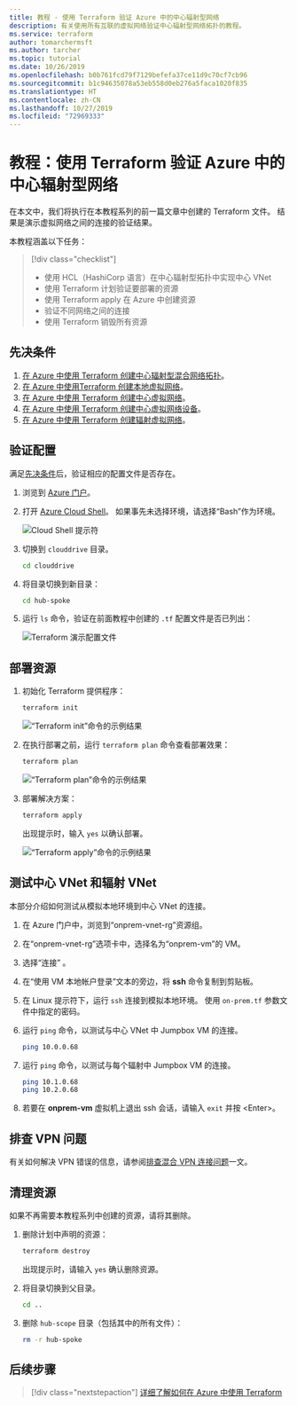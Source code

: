 ```yaml
---
title: 教程 - 使用 Terraform 验证 Azure 中的中心辐射型网络
description: 有关使用所有互联的虚拟网络验证中心辐射型网络拓扑的教程。
ms.service: terraform
author: tomarchermsft
ms.author: tarcher
ms.topic: tutorial
ms.date: 10/26/2019
ms.openlocfilehash: b0b761fcd79f7129befefa37ce11d9c70cf7cb96
ms.sourcegitcommit: b1c94635078a53eb558d0eb276a5faca1020f835
ms.translationtype: HT
ms.contentlocale: zh-CN
ms.lasthandoff: 10/27/2019
ms.locfileid: "72969333"
---
```

# <a name="tutorial-validate-a-hub-and-spoke-network-in-azure-using-terraform"></a>教程：使用 Terraform 验证 Azure 中的中心辐射型网络

在本文中，我们将执行在本教程系列的前一篇文章中创建的 Terraform 文件。 结果是演示虚拟网络之间的连接的验证结果。

本教程涵盖以下任务：

> [!div class="checklist"]
> * 使用 HCL（HashiCorp 语言）在中心辐射型拓扑中实现中心 VNet
> * 使用 Terraform 计划验证要部署的资源
> * 使用 Terraform apply 在 Azure 中创建资源
> * 验证不同网络之间的连接
> * 使用 Terraform 销毁所有资源

## <a name="prerequisites"></a>先决条件

1. [在 Azure 中使用 Terraform 创建中心辐射型混合网络拓扑](./terraform-hub-spoke-introduction.md)。
1. [在 Azure 中使用Terraform 创建本地虚拟网络](./terraform-hub-spoke-on-prem.md)。
1. [在 Azure 中使用 Terraform 创建中心虚拟网络](./terraform-hub-spoke-hub-network.md)。
1. [在 Azure 中使用 Terraform 创建中心虚拟网络设备](./terraform-hub-spoke-hub-nva.md)。
1. [在 Azure 中使用 Terraform 创建辐射虚拟网络](./terraform-hub-spoke-spoke-network.md)。

## <a name="verify-your-configuration"></a>验证配置

满足[先决条件](#prerequisites)后，验证相应的配置文件是否存在。

1. 浏览到 [Azure 门户](https://portal.azure.com)。

1. 打开 [Azure Cloud Shell](/azure/cloud-shell/overview)。 如果事先未选择环境，请选择“Bash”作为环境。 

    ![Cloud Shell 提示符](./media/terraform-common/azure-portal-cloud-shell-button-min.png)

1. 切换到 `clouddrive` 目录。

    ```bash
    cd clouddrive
    ```

1. 将目录切换到新目录：

    ```bash
    cd hub-spoke
    ```

1. 运行 `ls` 命令，验证在前面教程中创建的 `.tf` 配置文件是否已列出：

    ![Terraform 演示配置文件](./media/terraform-hub-and-spoke-tutorial-series/hub-spoke-config-files.png)

## <a name="deploy-the-resources"></a>部署资源

1. 初始化 Terraform 提供程序：
    
    ```bash
    terraform init
    ```
    
    ![“Terraform init”命令的示例结果](./media/terraform-hub-and-spoke-tutorial-series/hub-spoke-terraform-init.png)
    
1. 在执行部署之前，运行 `terraform plan` 命令查看部署效果：

    ```bash
    terraform plan
    ```
    
    ![“Terraform plan”命令的示例结果](./media/terraform-hub-and-spoke-tutorial-series/hub-spoke-terraform-plan.png)

1. 部署解决方案：

    ```bash
    terraform apply
    ```
    
    出现提示时，输入 `yes` 以确认部署。

    ![“Terraform apply”命令的示例结果](./media/terraform-hub-and-spoke-tutorial-series/hub-spoke-terraform-apply.png)
    
## <a name="test-the-hub-vnet-and-spoke-vnets"></a>测试中心 VNet 和辐射 VNet

本部分介绍如何测试从模拟本地环境到中心 VNet 的连接。

1. 在 Azure 门户中，浏览到“onprem-vnet-rg”资源组。 

1. 在“onprem-vnet-rg”选项卡中，选择名为“onprem-vm”的 VM。  

1. 选择“连接”  。

1. 在“使用 VM 本地帐户登录”文本的旁边，将 **ssh** 命令复制到剪贴板。 

1. 在 Linux 提示符下，运行 `ssh` 连接到模拟本地环境。 使用 `on-prem.tf` 参数文件中指定的密码。

1. 运行 `ping` 命令，以测试与中心 VNet 中 Jumpbox VM 的连接。

   ```bash
   ping 10.0.0.68
   ```

1. 运行 `ping` 命令，以测试与每个辐射中 Jumpbox VM 的连接。

   ```bash
   ping 10.1.0.68
   ping 10.2.0.68
   ```

1. 若要在 **onprem-vm** 虚拟机上退出 ssh 会话，请输入 `exit` 并按 &lt;Enter>。

## <a name="troubleshoot-vpn-issues"></a>排查 VPN 问题

有关如何解决 VPN 错误的信息，请参阅[排查混合 VPN 连接问题](/azure/architecture/reference-architectures/hybrid-networking/troubleshoot-vpn)一文。

## <a name="clean-up-resources"></a>清理资源

如果不再需要本教程系列中创建的资源，请将其删除。

1. 删除计划中声明的资源：

    ```bash
    terraform destroy
    ```

    出现提示时，请输入 `yes` 确认删除资源。

1. 将目录切换到父目录。

    ```bash
    cd ..
    ```

1. 删除 `hub-scope` 目录（包括其中的所有文件）：

    ```bash
    rm -r hub-spoke
    ```

## <a name="next-steps"></a>后续步骤

> [!div class="nextstepaction"] 
> [详细了解如何在 Azure 中使用 Terraform](/azure/terraform)